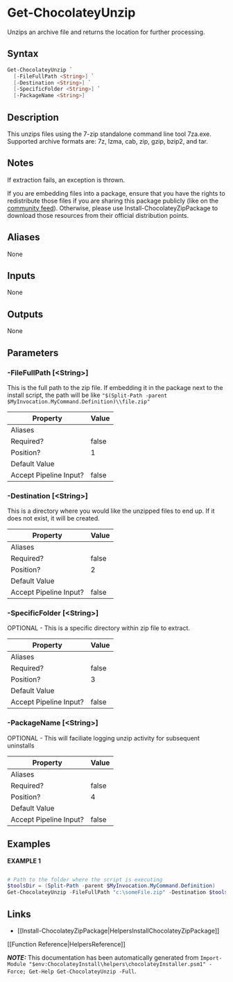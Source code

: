 ﻿# Get-ChocolateyUnzip

Unzips an archive file and returns the location for further processing.

## Syntax

~~~powershell
Get-ChocolateyUnzip `
  [-FileFullPath <String>] `
  [-Destination <String>] `
  [-SpecificFolder <String>] `
  [-PackageName <String>]
~~~

## Description

This unzips files using the 7-zip standalone command line tool 7za.exe.
Supported archive formats are: 7z, lzma, cab, zip, gzip, bzip2, and tar.

## Notes

If extraction fails, an exception is thrown.

If you are embedding files into a package, ensure that you have the
rights to redistribute those files if you are sharing this package
publicly (like on the [community feed](https://chocolatey.org/packages)). Otherwise, please use
Install-ChocolateyZipPackage to download those resources from their
official distribution points.

## Aliases

None

## Inputs

None

## Outputs

None

## Parameters

###  -FileFullPath [\<String\>]
This is the full path to the zip file. If embedding it in the package
next to the install script, the path will be like
`"$(Split-Path -parent $MyInvocation.MyCommand.Definition)\\file.zip"`

Property               | Value
---------------------- | -----
Aliases                | 
Required?              | false
Position?              | 1
Default Value          | 
Accept Pipeline Input? | false
 
###  -Destination [\<String\>]
This is a directory where you would like the unzipped files to end up.
If it does not exist, it will be created.

Property               | Value
---------------------- | -----
Aliases                | 
Required?              | false
Position?              | 2
Default Value          | 
Accept Pipeline Input? | false
 
###  -SpecificFolder [\<String\>]
OPTIONAL - This is a specific directory within zip file to extract.

Property               | Value
---------------------- | -----
Aliases                | 
Required?              | false
Position?              | 3
Default Value          | 
Accept Pipeline Input? | false
 
###  -PackageName [\<String\>]
OPTIONAL - This will faciliate logging unzip activity for subsequent
uninstalls

Property               | Value
---------------------- | -----
Aliases                | 
Required?              | false
Position?              | 4
Default Value          | 
Accept Pipeline Input? | false
 


## Examples

 **EXAMPLE 1**

~~~powershell

# Path to the folder where the script is executing
$toolsDir = (Split-Path -parent $MyInvocation.MyCommand.Definition)
Get-ChocolateyUnzip -FileFullPath "c:\someFile.zip" -Destination $toolsDir
~~~

## Links

 * [[Install-ChocolateyZipPackage|HelpersInstallChocolateyZipPackage]]


[[Function Reference|HelpersReference]]

***NOTE:*** This documentation has been automatically generated from `Import-Module "$env:ChocolateyInstall\helpers\chocolateyInstaller.psm1" -Force; Get-Help Get-ChocolateyUnzip -Full`.
